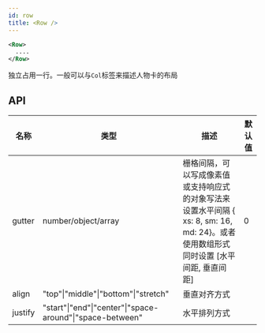 ```yaml
---
id: row
title: <Row />
---
```


```xml
<Row>
  ....
</Row>
```

独立占用一行。一般可以与`Col`标签来描述人物卡的布局

## API

| 名称 | 类型 | 描述 | 默认值 |
| ---- | ---- | ---- | ---- | 
| gutter | number/object/array | 栅格间隔，可以写成像素值或支持响应式的对象写法来设置水平间隔 { xs: 8, sm: 16, md: 24}。或者使用数组形式同时设置 [水平间距, 垂直间距] | 0 |
| align | "top"\|"middle"\|"bottom"\|"stretch" | 垂直对齐方式 | |
| justify | "start"\|"end"\|"center"\|"space-around"\|"space-between" | 水平排列方式	 | |
